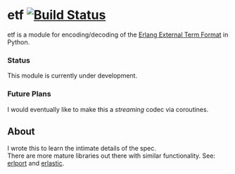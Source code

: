 # etf [![Build Status](https://travis-ci.org/ahawker/etf.png)](https://travis-ci.org/ahawker/etf)
etf is a module for encoding/decoding of the [Erlang External Term Format](http://erlang.org/doc/apps/erts/erl_ext_dist.html) in Python.

### Status  
This module is currently under development.

### Future Plans  
I would eventually like to make this a *streaming* codec via coroutines.

## About  
I wrote this to learn the intimate details of the spec.  
There are more mature libraries out there with similar functionality. See: [erlport](https://github.com/hdima/erlport) and [erlastic](https://github.com/samuel/python-erlastic).
